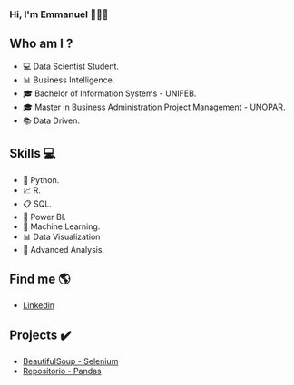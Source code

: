 ### Hi, I'm Emmanuel 👨♐👋


## Who am I ?
- 💻 Data Scientist Student.
- 📊 Business Intelligence.
- 🎓 Bachelor of Information Systems - UNIFEB.
- 🎓 Master in Business Administration Project Management - UNOPAR.
- 📚 Data Driven.


## Skills 💻
- 🐍 Python.
- 📈 R.
- 📋 SQL.
- 🧮 Power BI.
- 🔮 Machine Learning.
- 📊 Data Visualization
- 📑 Advanced Analysis.


## Find me  🌎
- [Linkedin](https://www.linkedin.com/in/emmanuel-orestes-torres-038a5869/)


## Projects ✔️

- [BeautifulSoup - Selenium](https://github.com/eotorres/BeautifulSoup-Selenium)
- [Repositorio - Pandas](https://github.com/eotorres/Repositorio-Pandas)

